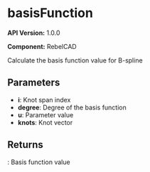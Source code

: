 # basisFunction

**API Version:** 1.0.0

**Component:** RebelCAD

Calculate the basis function value for B-spline

## Parameters

- **i**: Knot span index
- **degree**: Degree of the basis function
- **u**: Parameter value
- **knots**: Knot vector

## Returns

: Basis function value

